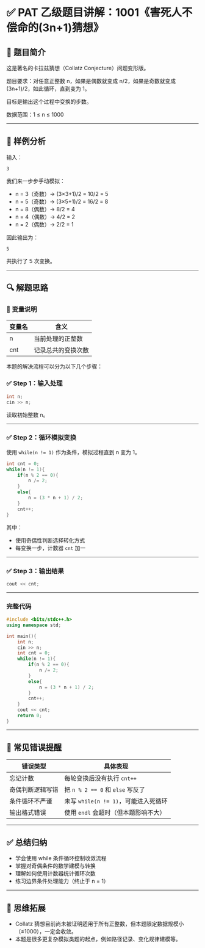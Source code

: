 # ✅ PAT 乙级题目讲解：1001《害死人不偿命的(3n+1)猜想》

## 🧩 题目简介

这是著名的卡拉兹猜想（Collatz Conjecture）问题变形版。

题目要求：对任意正整数 n，如果是偶数就变成 n/2，如果是奇数就变成 (3n+1)/2，如此循环，直到变为 1。

目标是输出这个过程中变换的步数。

数据范围：1 ≤ n ≤ 1000

---

## 🧪 样例分析

输入：

```
3
```

我们来一步步手动模拟：

- n = 3（奇数）→ (3×3+1)/2 = 10/2 = 5
- n = 5（奇数）→ (3×5+1)/2 = 16/2 = 8
- n = 8（偶数）→ 8/2 = 4
- n = 4（偶数）→ 4/2 = 2
- n = 2（偶数）→ 2/2 = 1

因此输出为：

```
5
```

共执行了 5 次变换。

---

## 🔍 解题思路

### 📎 变量说明

| 变量名 | 含义               |
| ------ | ------------------ |
| n      | 当前处理的正整数   |
| cnt    | 记录总共的变换次数 |

本题的解决流程可以分为以下几个步骤：

### ✅ Step 1：输入处理

```cpp
int n;
cin >> n;
```

读取初始整数 n。

---

### ✅ Step 2：循环模拟变换

使用 `while(n != 1)` 作为条件，模拟过程直到 n 变为 1。

```cpp
int cnt = 0;
while(n != 1){
    if(n % 2 == 0){
        n /= 2;
    }
    else{
        n = (3 * n + 1) / 2;
    }
    cnt++;
}
```

其中：

- 使用奇偶性判断选择转化方式
- 每变换一步，计数器 `cnt` 加一

---

### ✅ Step 3：输出结果

```cpp
cout << cnt;
```

---

### 完整代码

```cpp
#include <bits/stdc++.h> 
using namespace std;

int main(){
    int n;
    cin >> n;
    int cnt = 0;
    while(n != 1){
        if(n % 2 == 0){
            n /= 2;
        }
        else{
            n = (3 * n + 1) / 2;
        }
        cnt++;
    }
    cout << cnt;
    return 0;
}
```

---

## 🚧 常见错误提醒

| 错误类型         | 具体表现                             |
| ---------------- | ------------------------------------ |
| 忘记计数         | 每轮变换后没有执行 `cnt++`           |
| 奇偶判断逻辑写错 | 把 `n % 2 == 0` 和 `else` 写反了     |
| 条件循环不严谨   | 未写 `while(n != 1)`，可能进入死循环 |
| 输出格式错误     | 使用 `endl` 会超时（但本题影响不大） |

---

## ✅ 总结归纳

- 学会使用 while 条件循环控制收敛流程
- 掌握对奇偶条件的数学建模与转换
- 理解如何使用计数器统计循环次数
- 练习边界条件处理能力（终止于 n = 1）

---

## 🧠 思维拓展

- Collatz 猜想目前尚未被证明适用于所有正整数，但本题限定数据规模小（≤1000），一定会收敛。
- 本题是很多更复杂模拟类题的起点，例如路径记录、变化规律建模等。

